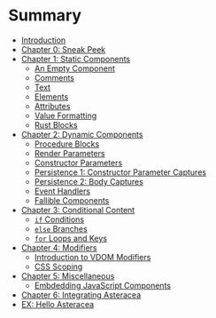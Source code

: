 # Summary

- [Introduction](./intro.md)
- [Chapter 0: Sneak Peek](./0_sneak_peek.md)
- [Chapter 1: Static Components](./1_static_components.md)
  - [An Empty Component](./1_1_empty_component.md)
  - [Comments](./1_2_comments.md)
  - [Text](./1_3_text.md)
  - [Elements]()
  - [Attributes]()
  - [Value Formatting]()
  - [Rust Blocks]()
- [Chapter 2: Dynamic Components]()
  - [Procedure Blocks]()
  - [Render Parameters]()
  - [Constructor Parameters]()
  - [Persistence 1: Constructor Parameter Captures]()
  - [Persistence 2: Body Captures](./2_5_body_captures.md)
  - [Event Handlers]()
  - [Fallible Components]()
- [Chapter 3: Conditional Content]()
  - [`if` Conditions]()
  - [`else` Branches]()
  - [`for` Loops and Keys]()
- [Chapter 4: Modifiers]()
  - [Introduction to VDOM Modifiers]()
  - [CSS Scoping]()
- [Chapter 5: Miscellaneous]()
  - [Embdedding JavaScript Components]()
- [Chapter 6: Integrating Asteracea]()
- [EX: Hello Asteracea](./ex_hello_asteracea.md)
